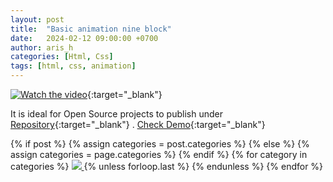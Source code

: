 ```yaml
---
layout: post
title:  "Basic animation nine block"
date:   2024-02-12 09:00:00 +0700
author: aris_h
categories: [Html, Css]
tags: [html, css, animation]
---
```


[![Watch the video](https://raw.githubusercontent.com/omeans-team/public_assets/master/assets/img/project/other/animasi_loading/prev.png)](https://youtu.be/de0j_FO4vwE){:target="_blank"} 

It is ideal for Open Source projects to publish under [Repository](https://github.com/omeans-team/omeans-color-loading-animation-of-nine-blocks){:target="_blank"} . [Check Demo](https://youtu.be/de0j_FO4vwE){:target="_blank"}

<!-- tag -->
<!-- {% for post in site.categories.Personal %}
 <li><a href="{{ post.url }}">{{ post.categories }}</a></li>
{% endfor %} -->

 <!-- <img src="https://img.shields.io/badge/any%20text-you%20like-blue?logo=medium&logoColor=white" alt="omeans-team" />
 <img src="https://img.shields.io/badge/any%20text-you%20like-blue?logo=linkedin&logoColor=white" alt="omeans-team" />
 <img src="https://img.shields.io/badge/%20-you%20like-blue?logo=linkedin&logoColor=white" alt="omeans-team" />
 <img src="https://img.shields.io/badge/any%20text-you%20like-blue?style=for-the-badge&logo=linkedin&logoColor=white" alt="omeans-team" /> -->
<div class="post-categories">
  {% if post %}
    {% assign categories = post.categories %}
  {% else %}
    {% assign categories = page.categories %}
  {% endif %}
  {% for category in categories %}
  <a href="{{site.baseurl}}/categories/{{category|slugize}}">
 <img src="https://img.shields.io/badge/{{category}}-{% if category == "css" %}{{ site.categories.css | size }}{% elsif category == "html" %}{{ site.categories.html | size }}{% elsif category == "animation" %}{{ site.categories.animation | size }}{% else %}{{ 0 }}{% endif %}-blue?logo={% if category == "css" %}{{ "css3" }}{% elsif category == "html" %}{{ "html5" }}{% elsif category == "animation" %}{{ "animation" }}{% else %}{{ "" }}{% endif %}&logoColor=white"/>
  </a>
  <!-- <a href="{{site.baseurl}}/categories/{{category|slugize}}">{{category}}</a> -->
  <!-- <a href="{{site.baseurl}}/categories/{{category|slugize}}">{{category}}
    {% if category == "css" %}
      ({{ site.categories.css | size }})
    {% elsif category == "html" %}
      ({{ site.categories.html | size }})
    {% else %}
      ({{ 0 }})
    {% endif %}
  </a> -->
  <!-- ({{ site.categories.animation | size }}) -->
  {% unless forloop.last %}&nbsp;{% endunless %}
  {% endfor %}
  
</div>